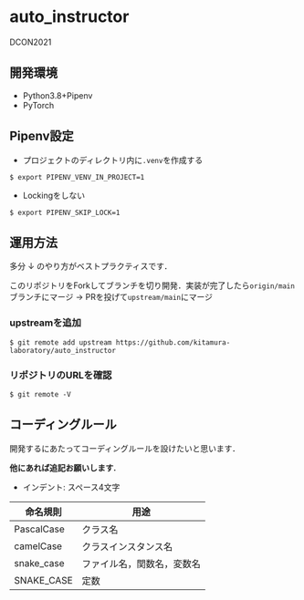 # auto_instructor
DCON2021

## 開発環境

* Python3.8+Pipenv
* PyTorch

## Pipenv設定

* プロジェクトのディレクトリ内に`.venv`を作成する

`$ export PIPENV_VENV_IN_PROJECT=1`

* Lockingをしない

`$ export PIPENV_SKIP_LOCK=1`

## 運用方法

多分 ↓ のやり方がベストプラクティスです．

このリポジトリをForkしてブランチを切り開発．実装が完了したら`origin/main`ブランチにマージ -> PRを投げて`upstream/main`にマージ

### upstreamを追加
`$ git remote add upstream https://github.com/kitamura-laboratory/auto_instructor`

### リポジトリのURLを確認
`$ git remote -V`

## コーディングルール

開発するにあたってコーディングルールを設けたいと思います．

**他にあれば追記お願いします.**

* インデント: スペース4文字


| 命名規則   | 用途 |
|------------|----------------------------|
| PascalCase | クラス名 |
| camelCase  | クラスインスタンス名 |
| snake_case | ファイル名，関数名，変数名 |
| SNAKE_CASE | 定数 |




